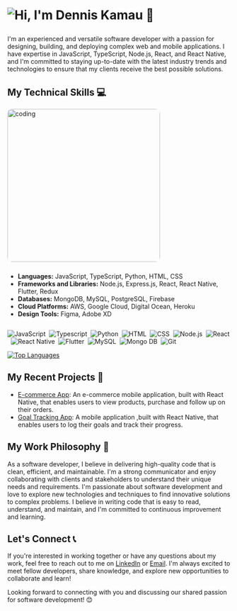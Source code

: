 <h1>
  <p>
    <img alt="Hi, I'm Dennis Kamau 👋" src="https://readme-typing-svg.demolab.com/?lines=Hi,+I'm+Dennis+Kamau+👋;Welcome+To+My+World+Of+Code+And+Creativity!;Let's+Connect+And+Build+Stuff!+👨‍💻&font=Fira%20Code&center=true&width=520&height=30&duration=4000&pause=1000">
  </p>
</h1>

I'm an experienced and versatile software developer with a passion for designing, building, and deploying complex web and mobile applications. I have expertise in JavaScript, TypeScript, Node.js, React, and React Native, and I'm committed to staying up-to-date with the latest industry trends and technologies to ensure that my clients receive the best possible solutions.

## My Technical Skills 💻

<div style="display: flex; width: 100%; margin: 10px 0px; flex-wrap: wrap-reverse">

<div style="flex: 1; min-width: 250px; margin-right: 10px">

- **Languages:** JavaScript, TypeScript, Python, HTML, CSS
- **Frameworks and Libraries:** Node.js, Express.js, React, React Native, Flutter, Redux
- **Databases:** MongoDB, MySQL, PostgreSQL, Firebase
- **Cloud Platforms:** AWS, Google Cloud, Digital Ocean, Heroku
- **Design Tools:** Figma, Adobe XD

</div>

  <img alt="coding" src="https://cdn-images-1.medium.com/max/600/1*nWQ_U5NKEfNeGCTfh_2-Mw.gif" width="345" style="margin-bottom: 10px; border-radius: 10px 10px 10px 10px;" />

</div>

![JavaScript](https://img.shields.io/badge/-JavaScript-05122A?style=flat&logo=javascript)&nbsp;
![Typescript](https://img.shields.io/badge/-Typescript-05122A?style=flat&logo=typescript)&nbsp;
![Python](https://img.shields.io/badge/-Python-05122A?style=flat&logo=python)&nbsp;
![HTML](https://img.shields.io/badge/-HTML-05122A?style=flat&logo=HTML5)&nbsp;
![CSS](https://img.shields.io/badge/-CSS-05122A?style=flat&logo=CSS3&logoColor=1572B6)&nbsp;
![Node.js](https://img.shields.io/badge/-Node.js-05122A?style=flat&logo=node.js)&nbsp;
![React](https://img.shields.io/badge/-React-05122A?style=flat&logo=react)&nbsp;
![React Native](https://img.shields.io/badge/React_Native-05122A?style=flat&logo=react)&nbsp;
![Flutter](https://img.shields.io/badge/Flutter-05122A?style=flat&logo=flutter)&nbsp;
![MySQL](https://img.shields.io/badge/-MySQL-05122A?style=flat&logo=mysql)&nbsp;
![Mongo DB](https://img.shields.io/badge/-MongoDB-05122A?style=flat&logo=mongodb)&nbsp;
![Git](https://img.shields.io/badge/-Git-05122A?style=flat&logo=git)&nbsp;

[![Top Languages](https://github-readme-stats.vercel.app/api/top-langs/?username=dennis-kamau&layout=compact)](https://github.com/dennis-kamau/github-readme-stats)

## My Recent Projects 🚀

- [E-commerce App](https://github.com/dennis-kamau/EcommerceApp.git): An e-commerce mobile application, built with React Native, that enables users to view products, purchase and follow up on their orders.
- [Goal Tracking App](https://github.com/dennis-kamau/GoalTrackingApp.git): A mobile application ,built with React Native, that enables users to log their goals and track their progress.

## My Work Philosophy 🤝

As a software developer, I believe in delivering high-quality code that is clean, efficient, and maintainable. I'm a strong communicator and enjoy collaborating with clients and stakeholders to understand their unique needs and requirements. I'm passionate about software development and love to explore new technologies and techniques to find innovative solutions to complex problems. I believe in writing code that is easy to read, understand, and maintain, and I'm committed to continuous improvement and learning.

## Let's Connect 📞

If you're interested in working together or have any questions about my work, feel free to reach out to me on [LinkedIn](https://www.linkedin.com/in/kamaudennis254) or [Email](mailto:kamaudennis999@gmail.com). I'm always excited to meet fellow developers, share knowledge, and explore new opportunities to collaborate and learn!

Looking forward to connecting with you and discussing our shared passion for software development! 😊
